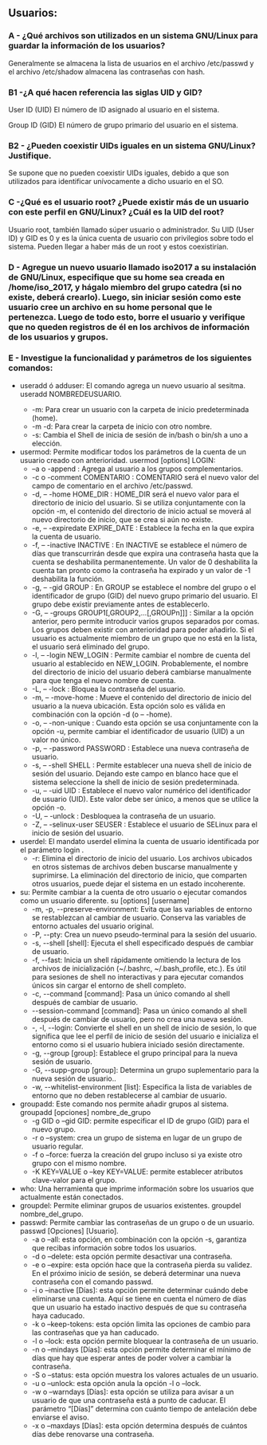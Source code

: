 ## Usuarios:

### A - ¿Qué archivos son utilizados en un sistema GNU/Linux para guardar la información de los usuarios?

Generalmente se almacena la lista de usuarios en el archivo /etc/passwd y el archivo /etc/shadow almacena las contraseñas con hash.

### B1 -¿A qué hacen referencia las siglas UID y GID?

User ID (UID) El número de ID asignado al usuario en el sistema.

Group ID (GID) El número de grupo primario del usuario en el sistema.

### B2 - ¿Pueden coexistir UIDs iguales en un sistema GNU/Linux? Justifique.

Se supone que no pueden coexistir UIDs iguales, debido a que son utilizados para identificar unívocamente a dicho usuario en el SO.

### C -¿Qué es el usuario root? ¿Puede existir más de un usuario con este perfil en GNU/Linux? ¿Cuál es la UID del root?

Usuario root, también llamado súper usuario o administrador. Su UID (User ID) y GID es 0 y es la única cuenta de usuario con privilegios sobre todo el sistema. Pueden llegar a haber más de un root y estos coexistirían.

### D - Agregue un nuevo usuario llamado iso2017 a su instalación de GNU/Linux, especifique que su home sea creada en /home/iso_2017, y hágalo miembro del grupo catedra (si no existe, deberá crearlo). Luego, sin iniciar sesión como este usuario cree un archivo en su home personal que le pertenezca. Luego de todo esto, borre el usuario y verifique que no queden registros de él en los archivos de información de los usuarios y grupos.

### E - Investigue la funcionalidad y parámetros de los siguientes comandos:
- useradd ó adduser: El comando agrega un nuevo usuario al sesitma. useradd <opciones> NOMBREDEUSUARIO.
  - -m: Para crear un usuario con la carpeta de inicio predeterminada (home).
  - -m -d: Para crear la carpeta de inicio con otro nombre.
  - -s: Cambia el Shell de inicia de sesión de in/bash o bin/sh a uno a elección.
- usermod: Permite modificar todos los parámetros de la cuenta de un usuario creado con anterioridad. usermod [options] LOGIN:
  - –a o -append : Agrega al usuario a los grupos complementarios.
  - -c o -comment COMENTARIO : COMENTARIO será el nuevo valor del campo de comentario en el archivo /etc/passwd.
  - -d, – -home HOME_DIR : HOME_DIR será el nuevo valor para el directorio de inicio del usuario. Si se utiliza conjuntamente con la opción -m, el contenido del directorio de inicio actual se moverá al nuevo directorio de inicio, que se crea si aún no existe.
  - -e, – -expiredate EXPIRE_DATE : Establece la fecha en la que expira la cuenta de usuario. 
  - -f, – -inactive INACTIVE : En INACTIVE se establece el número de días que transcurrirán desde que expira una contraseña hasta que la cuenta se deshabilita permanentemente. Un valor de 0 deshabilita la cuenta tan pronto como la contraseña ha expirado y un valor de -1 deshabilita la función.
  - -g, – -gid GROUP : En GROUP se establece el nombre del grupo o el identificador de grupo (GID) del nuevo grupo primario del usuario. El grupo debe existir previamente antes de establecerlo.
  - -G, – -groups GROUP1[,GROUP2,…[,GROUPn]]] : Similar a la opción anterior, pero permite introducir varios grupos separados por comas. Los grupos deben existir con anterioridad para poder añadirlo. Si el usuario es actualmente miembro de un grupo que no está en la lista, el usuario será eliminado del grupo.
  - -l, – -login NEW_LOGIN : Permite cambiar el nombre de cuenta del usuario al establecido en NEW_LOGIN. Probablemente, el nombre del directorio de inicio del usuario deberá cambiarse manualmente para que tenga el nuevo nombre de cuenta.
  - -L, – -lock : Bloquea la contraseña del usuario.
  - -m, – -move-home : Mueve el contenido del directorio de inicio del usuario a la nueva ubicación. Esta opción solo es válida en combinación con la opción -d (o – -home).
  - -o, – -non-unique : Cuando esta opción se usa conjuntamente con la opción -u, permite cambiar el identificador de usuario (UID) a un valor no único.
  - -p, – -password PASSWORD : Establece una nueva contraseña de usuario.
  - -s, – -shell SHELL : Permite establecer una nueva shell de inicio de sesión del usuario. Dejando este campo en blanco hace que el sistema seleccione la shell de inicio de sesión predeterminada.
  - -u, – -uid UID : Establece el nuevo valor numérico del identificador de usuario (UID). Este valor debe ser único, a menos que se utilice la opción -o.
  - -U, – -unlock : Desbloquea la contraseña de un usuario.
  - -Z, – -selinux-user SEUSER : Establece el usuario de SELinux para el inicio de sesión del usuario.
- userdel: El mandato userdel elimina la cuenta de usuario identificada por el parámetro login .
  - -r: Elimina el directorio de inicio del usuario. Los archivos ubicados en otros sistemas de archivos deben buscarse manualmente y suprimirse. La eliminación del directorio de inicio, que comparten otros usuarios, puede dejar el sistema en un estado incoherente.
- su: Permite cambiar a la cuenta de otro usuario o ejecutar comandos como un usuario diferente. su [options] [username]
  - -m, -p, --preserve-environment: Evita que las variables de entorno se restablezcan al cambiar de usuario. Conserva las variables de entorno actuales del usuario original.
  - -P, --pty: Crea un nuevo pseudo-terminal para la sesión del usuario.
  - -s, --shell [shell]: Ejecuta el shell especificado después de cambiar de usuario.
  - -f, --fast: Inicia un shell rápidamente omitiendo la lectura de los archivos de inicialización (~/.bashrc, ~/.bash_profile, etc.). Es útil para sesiones de shell no interactivas y para ejecutar comandos únicos sin cargar el entorno de shell completo.
  - -c, --command [command]: Pasa un único comando al shell después de cambiar de usuario.
  - --session-command [command]: Pasa un único comando al shell después de cambiar de usuario, pero no crea una nueva sesión.
  - -, -l, --login: Convierte el shell en un shell de inicio de sesión, lo que significa que lee el perfil de inicio de sesión del usuario e inicializa el entorno como si el usuario hubiera iniciado sesión directamente.
  - -g, --group [group]: Establece el grupo principal para la nueva sesión de usuario.
  - -G, --supp-group [group]: Determina un grupo suplementario para la nueva sesión de usuario..
  - -w, --whitelist-environment [list]: Especifica la lista de variables de entorno que no deben restablecerse al cambiar de usuario.
- groupadd: Este comando nos permite añadir grupos al sistema. groupadd [opciones] nombre_de_grupo
  - -g GID o –gid GID: permite especificar el ID de grupo (GID) para el nuevo grupo.
  - -r o –system: crea un grupo de sistema en lugar de un grupo de usuario regular.
  - -f o –force: fuerza la creación del grupo incluso si ya existe otro grupo con el mismo nombre.
  - -K KEY=VALUE o –key KEY=VALUE: permite establecer atributos clave-valor para el grupo.
- who: Una herramienta que imprime información sobre los usuarios que actualmente están conectados.
- groupdel: Permite eliminar grupos de usuarios existentes. groupdel nombre_del_grupo.
- passwd: Permite cambiar las contraseñas de un grupo o de un usuario. passwd [Opciones] [Usuario].
  - -a o –all: esta opción, en combinación con la opción -s, garantiza que recibas información sobre todos los usuarios.
  - -d o –delete: esta opción permite desactivar una contraseña.
  - -e o –expire: esta opción hace que la contraseña pierda su validez. En el próximo inicio de sesión, se deberá determinar una nueva contraseña con el comando passwd.
  - -i o –inactive [Días]: esta opción permite determinar cuándo debe eliminarse una cuenta. Aquí se tiene en cuenta el número de días que un usuario ha estado inactivo después de que su contraseña haya caducado.
  - -k o –keep-tokens: esta opción limita las opciones de cambio para las contraseñas que ya han caducado.
  - -l o –lock: esta opción permite bloquear la contraseña de un usuario.
  - -n o –mindays [Días]: esta opción permite determinar el mínimo de días que hay que esperar antes de poder volver a cambiar la contraseña.
  - -S o –status: esta opción muestra los valores actuales de un usuario.
  - -u o –unlock: esta opción anula la opción -l o –lock.
  - -w o –warndays [Días]: esta opción se utiliza para avisar a un usuario de que una contraseña está a punto de caducar. El parámetro “[Días]” determina con cuánto tiempo de antelación debe enviarse el aviso.
  - -x o –maxdays [Días]: esta opción determina después de cuántos días debe renovarse una contraseña.
